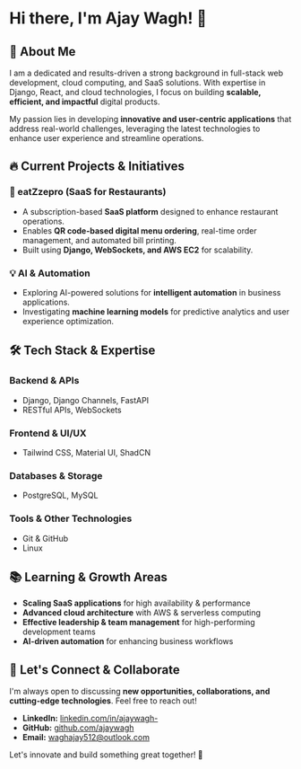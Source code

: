# Hi there, I'm Ajay Wagh! 👋

## 🚀 About Me
I am a dedicated and results-driven a strong background in full-stack web development, cloud computing, and SaaS solutions. With expertise in Django, React, and cloud technologies, I focus on building **scalable, efficient, and impactful** digital products.

My passion lies in developing **innovative and user-centric applications** that address real-world challenges, leveraging the latest technologies to enhance user experience and streamline operations.

## 🔥 Current Projects & Initiatives
### **🌟 eatZzepro (SaaS for Restaurants)**
- A subscription-based **SaaS platform** designed to enhance restaurant operations.
- Enables **QR code-based digital menu ordering**, real-time order management, and automated bill printing.
- Built using **Django, WebSockets, and AWS EC2** for scalability.

### **💡 AI & Automation**
- Exploring AI-powered solutions for **intelligent automation** in business applications.
- Investigating **machine learning models** for predictive analytics and user experience optimization.

## 🛠️ Tech Stack & Expertise
### **Backend & APIs**
- Django, Django Channels, FastAPI
- RESTful APIs, WebSockets

### **Frontend & UI/UX**
- Tailwind CSS, Material UI, ShadCN

### **Databases & Storage**
- PostgreSQL, MySQL


### **Tools & Other Technologies**
- Git & GitHub
- Linux

## 📚 Learning & Growth Areas
- **Scaling SaaS applications** for high availability & performance
- **Advanced cloud architecture** with AWS & serverless computing
- **Effective leadership & team management** for high-performing development teams
- **AI-driven automation** for enhancing business workflows

## 💬 Let's Connect & Collaborate
I'm always open to discussing **new opportunities, collaborations, and cutting-edge technologies**. Feel free to reach out!

- **LinkedIn:** [linkedin.com/in/ajaywagh-](https://linkedin.com/in/ajaywagh-)
- **GitHub:** [github.com/ajaywagh](#)
- **Email:** [waghajay512@outlook.com](mailto:waghajay512@outlook.com)

Let's innovate and build something great together! 🚀
